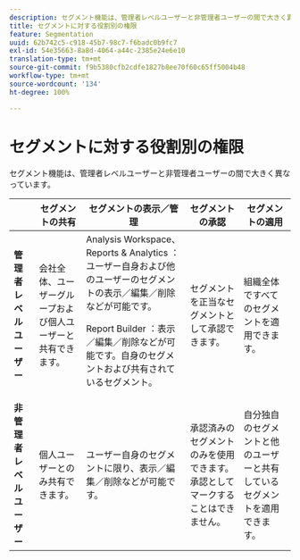 ```yaml
---
description: セグメント機能は、管理者レベルユーザーと非管理者ユーザーの間で大きく異なっています。
title: セグメントに対する役割別の権限
feature: Segmentation
uuid: 62b742c5-c918-45b7-98c7-f6badc0b9fc7
exl-id: 54e35663-8a8d-4064-a44c-2385e24e6e10
translation-type: tm+mt
source-git-commit: f9b5380cfb2cdfe1827b8ee70f60c65ff5004b48
workflow-type: tm+mt
source-wordcount: '134'
ht-degree: 100%

---
```


# セグメントに対する役割別の権限

セグメント機能は、管理者レベルユーザーと非管理者ユーザーの間で大きく異なっています。

<table id="table_13F72FD90C964B86BD4B51E6F51ED292"> 
 <thead> 
  <tr> 
   <th colname="col1" class="entry"></th> 
   <th colname="col2" class="entry"> セグメントの共有 </th> 
   <th colname="col3" class="entry"> セグメントの表示／管理 </th> 
   <th colname="col4" class="entry"> セグメントの承認 </th> 
   <th colname="col5" class="entry"> セグメントの適用 </th> 
  </tr> 
 </thead>
 <tbody> 
  <tr> 
   <td colname="col1"> <b>管理者レベルユーザー</b> </td> 
   <td colname="col2"> 会社全体、ユーザーグループおよび個人ユーザーと共有できます。 </td> 
   <td colname="col3"> <span class="keyword"> Analysis Workspace、Reports &amp; Analytics </span>：ユーザー自身および他のユーザーのセグメントの表示／編集／削除などが可能です。 <p> <span class="keyword"> Report Builder </span>：表示／編集／削除などが可能です。自身のセグメントおよび共有されているセグメント。 </p> </td> 
   <td colname="col4"> セグメントを正当なセグメントとして承認できます。 </td> 
   <td colname="col5"> 組織全体ですべてのセグメントを適用できます。 </td> 
  </tr> 
  <tr> 
   <td colname="col1"> <b>非管理者レベルユーザー</b> </td> 
   <td colname="col2"> 個人ユーザーとのみ共有できます。 </td> 
   <td colname="col3"> ユーザー自身のセグメントに限り、表示／編集／削除などが可能です。 </td> 
   <td colname="col4"> 承認済みのセグメントのみを使用できます。承認としてマークすることはできません。 </td> 
   <td colname="col5"> 自分独自のセグメントと他のユーザーと共有しているセグメントを適用できます。 </td> 
  </tr> 
 </tbody> 
</table>
